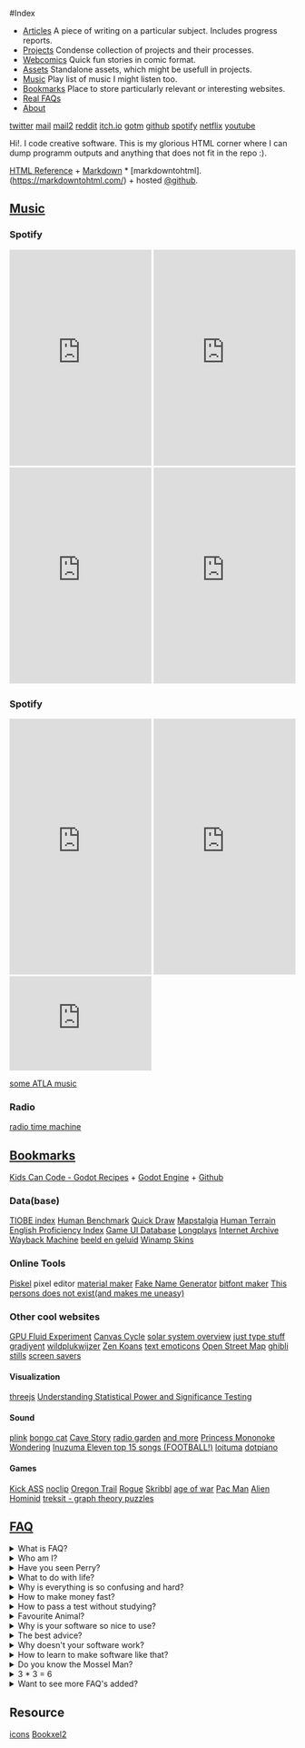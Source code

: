 #Index
- [Articles](articles/) A piece of writing on a particular subject. Includes progress reports.
- [Projects](projects/) Condense collection of projects and their processes.
- [Webcomics](comic/) Quick fun stories in comic format.
- [Assets](assets/) Standalone assets, which might be usefull in projects.
- [Music](#music) Play list of music I might listen too.
- [Bookmarks](#bookmark) Place to store particularly relevant or interesting websites.
- [Real FAQs](#faq)
- [About](about/)

[twitter](https://twitter.com/home) [mail](https://mail.google.com/mail/u/0/?hl=nl#inbox) [mail2](https://outlook.live.com/mail/0/inbox) [reddit](https://www.reddit.com/r/godot/) [itch.io](https://howyoudoing.itch.io/) [gotm](https://gotm.io) [github](https://github.com/) [spotify](https://open.spotify.com/) [netflix](https://www.netflix.com/) [youtube](https://www.youtube.com/)

Hi!. I code creative software. This is my glorious HTML corner where I can dump programm outputs and anything that does not fit in the repo :).

[HTML Reference](https://www.w3schools.com/tags/ref_byfunc.asp) + [Markdown](https://www.markdownguide.org/) * [markdowntohtml].(https://markdowntohtml.com/) + hosted [@github](https://github.com/boukew99/boukew99.github.io).

## [Music](#index)

### Spotify
<iframe src="https://open.spotify.com/embed/album/56k8ay5oE5apR61WIeE4wQ?utm_source=generator" width=250 height="380" frameBorder="0" allowfullscreen="" allow="autoplay; clipboard-write; encrypted-media; fullscreen; picture-in-picture"></iframe>

<iframe src="https://open.spotify.com/embed/album/6putGW0KxGMrgTZzplp2pF?utm_source=generator" width=250 height="380" frameBorder="0" allowfullscreen="" allow="autoplay; clipboard-write; encrypted-media; fullscreen; picture-in-picture"></iframe>

<iframe src="https://open.spotify.com/embed/playlist/5KGMXvW7Tg3emnWz5S2grT?utm_source=generator" width=250 height="380" frameBorder="0" allowfullscreen="" allow="autoplay; clipboard-write; encrypted-media; fullscreen; picture-in-picture"></iframe>

<iframe src="https://open.spotify.com/embed/track/4ApblBEIwIAoiQCRrkjl7O?utm_source=generator" width=250 height="380" frameBorder="0" allowfullscreen="" allow="autoplay; clipboard-write; encrypted-media; fullscreen; picture-in-picture"></iframe>

### Spotify

<iframe width="250" height="450" scrolling="no" frameborder="no" allow="autoplay" src="https://w.soundcloud.com/player/?url=https%3A//api.soundcloud.com/playlists/1112949166&color=%23ff5500&auto_play=false&hide_related=false&show_comments=true&show_user=true&show_reposts=false&show_teaser=true"></iframe>

<iframe width="250" height="450" scrolling="no" frameborder="no" allow="autoplay" src="https://w.soundcloud.com/player/?url=https%3A//api.soundcloud.com/playlists/1142312536&color=%23ff5500&auto_play=false&hide_related=false&show_comments=true&show_user=true&show_reposts=false&show_teaser=true"></iframe>

<iframe width=250 height="166" scrolling="no" frameborder="no" allow="autoplay" src="https://w.soundcloud.com/player/?url=https%3A//api.soundcloud.com/tracks/884316997&color=%23ff5500&auto_play=false&hide_related=false&show_comments=true&show_user=true&show_reposts=false&show_teaser=true"></iframe>

<a href=https://soundcloud.com/jeremy-zuckerman>some ATLA music</a>

### Radio
<a href=https://radiooooo.com/>radio time machine</a>

## [Bookmarks](#index)

[Kids Can Code - Godot Recipes](http://kidscancode.org/godot_recipes/) +
[Godot Engine](https://godotengine.org/) +
[Github](https://github.com/)

### Data(base)
[TIOBE index](https://www.tiobe.com/tiobe-index/)
<a href=https://humanbenchmark.com/>Human Benchmark</a>
<a href=https://quickdraw.withgoogle.com/#>Quick Draw</a>
<a href=https://mapstalgia.tumblr.com/>Mapstalgia</a>
<a href=https://pudding.cool/2018/10/city_3d/>Human Terrain</a>
<a href=https://www.ef.com/wwen/epi/>English Proficiency Index</a>
<a href=https://gameuidatabase.com/>Game UI Database</a>
<a href=https://www.youtube.com/recordedamigagames>Longplays</a>
<a href=https://archive.org/index.php>Internet Archive</a>
<a href=https://archive.org/web/web.php>Wayback Machine</a>
<a href=https://www.beeldengeluid.nl/collectie>beeld en geluid</a>
<a href=https://skins.webamp.org/>Winamp Skins</a>

### Online Tools
[Piskel](https://www.piskelapp.com/p/create/sprite) pixel editor
<a href=https://www.materialmaker.org/>material maker</a>
<a href=https://www.fakenamegenerator.com/>Fake Name Generator</a>
<a href=http://www.pentacom.jp/pentacom/bitfontmaker2/>bitfont maker</a>
<a href=https://thispersondoesnotexist.com/>This persons does not exist(and makes me uneasy)</a>


  <h3>Other cool websites</h3>
  <a href=https://haxiomic.github.io/GPU-Fluid-Experiments/html5/>GPU Fluid Experiment</a>
  <a href=http://www.effectgames.com/demos/canvascycle/>Canvas Cycle</a>
  <a href=https://solarsystem.nasa.gov/solar-system/sun/overview/>solar system overview</a> 
  <a href=https://justtypestuff.com/>just type stuff</a>
  <a href=https://gradiyent.netlify.app/>gradiyent</a>
  <a href=http://www.wildplukwijzer.nl/>wildplukwijzer</a>
  <a href=https://ashidakim.com/zenkoans/zenindex.html>Zen Koans</a>
  <a href=https://www.fancytextpro.com/Emoticons>text emoticons</a>
  <a href=https://www.openstreetmap.org/#map=14/52.1728/5.4322>Open Street Map</a>
  <a href=https://www.ghibli.jp/info/013409/>ghibli stills</a>
  <a href=https://www.bryanbraun.com/after-dark-css/#>screen savers</a>

  <h4>Visualization</h4>
  <a href=https://threejs.org/>threejs</a>
  <a href=https://rpsychologist.com/d3/nhst/>Understanding Statistical Power and Significance Testing</a>

  <h4>Sound</h4>
  <a href=http://dinahmoelabs.com/_plink/>plink</a>
  <a href=https://bongo.cat/>bongo cat</a>
  <a href=https://www.cavestory.org/download/music.php>Cave Story</a>
  <a href=http://radio.garden/>radio garden</a>
  <a href=https://avatarsoundtracks.tumblr.com/post/35364558178>and more</a>
  <a href=https://www.youtube.com/watch?v=uxLh5Ak8U4A>Princess Mononoke Wondering</a>
  <a href=https://www.youtube.com/watch?v=LhthChN0Ibo>Inuzuma Eleven top 15 songs (FOOTBALL!)</a>
  <a href=https://archive.org/details/flash_loituma>loituma</a>
  <a href=https://dotpiano.com/qAzNo4PzQNk>dotpiano</a>

  <h4>Games</h4>
  <a href=javascript:var%20KICKASSVERSION='2.0';var%20s%20=%20document.createElement('script');s.type='text/javascript';document.body.appendChild(s);s.src='//hi.kickassapp.com/kickass.js';void(0);>Kick ASS</a>
  <a href=https://noclip.website/>noclip</a>
  <a href=https://archive.org/details/msdos_Oregon_Trail_The_1990>Oregon Trail</a>
  <a href=https://www.myabandonware.com/game/rogue-4n/play-4n>Rogue</a>
  <a href=https://skribbl.io/?Hlkm7wVOcWII>Skribbl</a>
  <a href=https://archive.org/details/flash_age_of_war>age of war</a>
  <a href=https://archive.org/details/pacman_flash_202011>Pac Man</a>
  <a href=https://archive.org/details/flash_alien_hominid>Alien Hominid</a>
  <a href=https://treksit.com/>treksit - graph theory puzzles</a>

## [FAQ](#index)

<details><summary>What is FAQ?</summary>
Frequently Asked Questions
</details>

<details><summary>Who am I?</summary>
I don't know who you are. Should I?
</details>

<details><summary>Have you seen Perry?</summary>
no
</details>

<details><summary>What to do with life?</summary>
live!
</details>

<details><summary>Why is everything is so confusing and hard?</summary>
All natural things make sense, the rest is made up.
</details>

<details><summary>How to make money fast?</summary>
why?
</details>

<details><summary>How to pass a test without studying?</summary>
It is a test for a reason, so just proof you already know it then.
</details>

<details><summary>Favourite Animal?</summary>
Sometimes dog, sometimes cat, sometimes bird, it depends which is in my proximity.
</details>

<details><summary>Why is your software so nice to use?</summary>
Well that is how I am made and made it.
</details>

<details><summary>The best advice?</summary>
Seek inward advice.
</details>

<details><summary>Why doesn't your software work?</summary>
It is hard, computers need a lot of explaning...
</details>

<details><summary>How to learn to make software like that?</summary>
Everything is completely open and I try to make the code self-explantory.
</details>

<details><summary>Do you know the Mossel Man?</summary>
Yes I know the Mossel Man. He lives in Schevening.
</details>

<details><summary>3 * 3 = 6</summary>
Nice socks.
</details>

<details><summary>Want to see more FAQ's added?</summary>
<a href=mailto:more_faqs_please@fake.com>mail 1 more question</a> 
</details>

## Resource
[icons](icon.zip)
[Bookxel2](Bookxel2.ttf)
